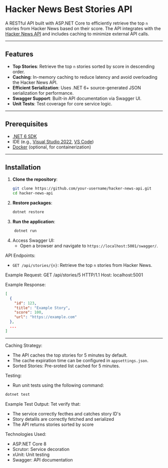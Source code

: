 # Hacker News Best Stories API

A RESTful API built with ASP.NET Core to efficiently retrieve the top `n` stories from Hacker News based on their score. The API integrates with the [Hacker News API](https://github.com/HackerNews/API) and includes caching to minimize external API calls.

---

## Features

- **Top Stories**: Retrieve the top `n` stories sorted by score in descending order.
- **Caching**: In-memory caching to reduce latency and avoid overloading the Hacker News API.
- **Efficient Serialization**: Uses .NET 6+ source-generated JSON serialization for performance.
- **Swagger Support**: Built-in API documentation via Swagger UI.
- **Unit Tests**: Test coverage for core service logic.

---

## Prerequisites

- [.NET 6 SDK](https://dotnet.microsoft.com/download)
- IDE (e.g., [Visual Studio 2022](https://visualstudio.microsoft.com/), [VS Code](https://code.visualstudio.com/))
- [Docker](https://www.docker.com/) (optional, for containerization)

---

## Installation

1. **Clone the repository**:
   ```bash
   git clone https://github.com/your-username/hacker-news-api.git
   cd hacker-news-api

2. **Restore packages**:
   ```bash
   dotnet restore

3. **Run the application**:
```bash
	dotnet run
```

4. Access Swagger UI:
   - Open a browser and navigate to `https://localhost:5001/swagger/`.

API Endpoints:
- `GET /api/stories/{n}`: Retrieve the top `n` stories from Hacker News.

Example Request:
GET /api/stories/5 HTTP/1.1
Host: localhost:5001

Example Response:
```json
[
  {
	"id": 123,
	"title": "Example Story",
	"score": 100,
	"url": "https://example.com"
  },
  ...
]
```

---

Caching Strategy:

- The API caches the top stories for 5 minutes by default.
- The cache expiration time can be configured in `appsettings.json`.
- Sorted Stories: Pre-sroted list cached for 5 minutes.

Testing:

- Run unit tests using the following command:
```bash
dotnet test
```

Example Test Output:
Tet verify that:
* The service correctly fecthes and catches story ID's
* Story detalils are correctly fetched and serialized
* The API returns stories sorted by score

Technologies Used:
* ASP.NET Core 8
* Scrutor: Service decoration
* xUnit: Unit testing
* Swagger: API documentation

